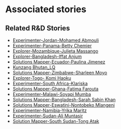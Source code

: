 # Associated stories

<!-- !!DO NOT REMOVE!! start autogenerated hyperlinks -->
## Related R&D Stories
- [Experimenter\-Jordan\-Mohamed Abmouli](/stories/?doc=Mohamed%20Jordan_LQ-en-US)
- [Experimenter\-Panama\-Betty Chemier](/stories/?doc=Betty%20Panama_LQ-en-US)
- [Explorer\-Mozambique\-Julieta Massango](/stories/?doc=24_Julieta_Mozambique-en-US)
- [Explorer\-Bangladesh\-Iffat Anjum](/stories/?doc=27_Iffat_Bangladesh-en-US)
- [Solutions Mapper\-Ecuador\-Paulina Jimenez](/stories/?doc=Paulina_edited-en-US)
- [Kunzang Bhutan\_LQ](/stories/?doc=Kunzang%20Bhutan_LQ-en-US)
- [Solutions Mapper\-Zimbabwe\-Sharleen Moyo](/stories/?doc=Sharleen_edited-en-US)
- [Explorer\-Togo\- Komi Haoku](/stories/?doc=20_Komi_Togo-en-US)
- [Experimenter\-South Africa\-Klariska ](/stories/?doc=Klariska%20South%20Africa_LQ-en-US)
- [Solutions Mapper\-Ghana\-Fatima Farouta](/stories/?doc=Fatima_edited-en-US)
- [Experimenter\-Malawi\-Soyapi Mumba](/stories/?doc=Soyapi_LQ-en-US)
- [Solutions Mapper\-Bangladesh\-Sarah Sabin Khan](/stories/?doc=Sarah_edited-en-US)
- [Solutions Mapper\-Eswatini\-Nontobeko Mlangeni](/stories/?doc=Nontobeko_edited-en-US)
- [Experimenter\-Namibia\-Yrika Maritz](/stories/?doc=Yrika%20Namibia_LQ-en-US)
- [Experimenter\-Sudan\-Ali Muntasir](/stories/?doc=Ali%20Sudan_LQ-en-US)
- [Solution Mapper\-South Sudan\-Tong Atak](/stories/?doc=Tong_edited-en-US)
<!-- !!DO NOT REMOVE!! end autogenerated hyperlinks -->